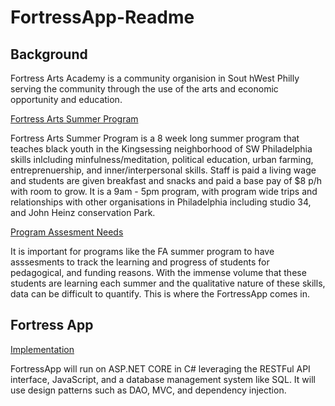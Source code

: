 # FortressApp-Readme

## Background

  Fortress Arts Academy  is a community organision in Sout hWest Philly serving the community through the use of the arts and economic opportunity and education.
  
 <ins>Fortress Arts Summer Program</ins>
 
  Fortress Arts Summer Program is a 8 week long summer program that teaches black youth in the Kingsessing neighborhood of SW Philadelphia skills inlcluding minfulness/meditation, political education, urban farming, entreprenuership, and inner/interpersonal skills. Staff is paid a living wage and students are given breakfast and snacks and paid a base pay of $8 p/h with room to grow. It is a 9am - 5pm program, with program wide trips and relationships with other organisations in Philadelphia including studio 34, and John Heinz conservation Park. 
  
  <ins>Program Assesment Needs</ins>
  
   It is important for programs like the FA summer program to have asssesments to track the learning and progress of students for pedagogical, and funding reasons. With the immense volume that these students are learning each summer and the qualitative nature of these skills, data can be difficult to quantify. This is where the FortressApp comes in.
   
## Fortress App 

<ins>Implementation</ins>

 FortressApp will run on ASP.NET CORE in C# leveraging the RESTFul API interface, JavaScript, and a database management system like SQL. It will use design patterns such as DAO, MVC, and dependency injection.
 
     
        
